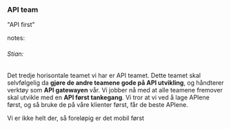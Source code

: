 ### API team

"API first"


notes:
###### Stian:

Det tredje horisontale teamet vi har er API teamet. Dette teamet skal selvfølgelig da **gjøre de andre teamene gode på API utvikling**, og håndterer verktøy som **API gatewayen** vår. 
Vi jobber nå med at alle teamene fremover skal utvikle med en **API først tankegang**. Vi tror at vi ved å lage APIene først, og så bruke de på våre klienter først, får de beste APIene.  

Vi er ikke helt der, så foreløpig er det mobil først
